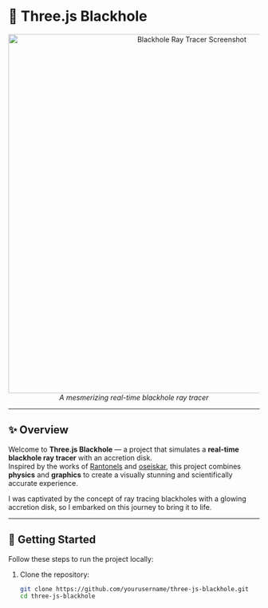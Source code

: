 # 🌌 **Three.js Blackhole**

<p align="center">
   <img src="https://i.imgur.com/I6eMiFS.jpg" width="720px" alt="Blackhole Ray Tracer Screenshot"/>
   <br>
   <em>A mesmerizing real-time blackhole ray tracer</em>
</p>

---

## ✨ **Overview**

Welcome to **Three.js Blackhole** — a project that simulates a **real-time blackhole ray tracer** with an accretion disk.  
Inspired by the works of [Rantonels](http://rantonels.github.io/starless/) and [oseiskar](https://github.com/oseiskar/black-hole), this project combines **physics** and **graphics** to create a visually stunning and scientifically accurate experience.

I was captivated by the concept of ray tracing blackholes with a glowing accretion disk, so I embarked on this journey to bring it to life.

---

## 🚀 **Getting Started**

Follow these steps to run the project locally:

1. Clone the repository:
   ```sh
   git clone https://github.com/yourusername/three-js-blackhole.git
   cd three-js-blackhole
   